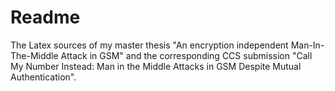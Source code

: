 # Readme

The Latex sources of my master thesis "An encryption independent Man-In-The-Middle Attack in GSM" and the corresponding CCS submission "Call My Number Instead: Man in the Middle Attacks in GSM Despite Mutual Authentication".
